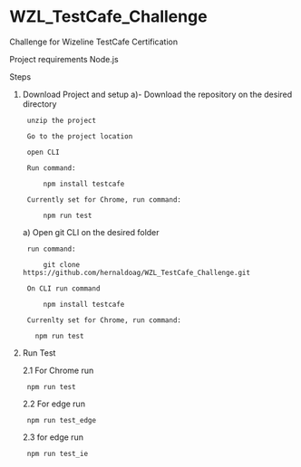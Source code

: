 # WZL_TestCafe_Challenge
Challenge for Wizeline TestCafe Certification 

Project requirements
    Node.js

Steps
1. Download Project and setup
    a)- Download the repository on the desired directory
        
        unzip the project
        
        Go to the project location
        
        open CLI 
        
        Run command: 
            
            npm install testcafe
        
        Currently set for Chrome, run command:
            
            npm run test
    
    a) Open git CLI on the desired folder
       
        run command:
       
            git clone https://github.com/hernaldoag/WZL_TestCafe_Challenge.git
    
        On CLI run command
       
            npm install testcafe
       
        Currenlty set for Chrome, run command:
        
          npm run test
2. Run Test
    
    2.1 For Chrome run
    
        npm run test 
    
    2.2 For edge run
    
        npm run test_edge
    
    2.3 for edge run
    
        npm run test_ie